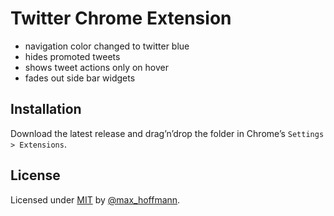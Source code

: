 # Twitter Chrome Extension

- navigation color changed to twitter blue
- hides promoted tweets
- shows tweet actions only on hover
- fades out side bar widgets

## Installation

Download the latest release and drag’n’drop the folder in Chrome’s `Settings > Extensions`.


## License

Licensed under [MIT](LICENSE) by [@max_hoffmann](https://twitter.com/max_hoffmann).
